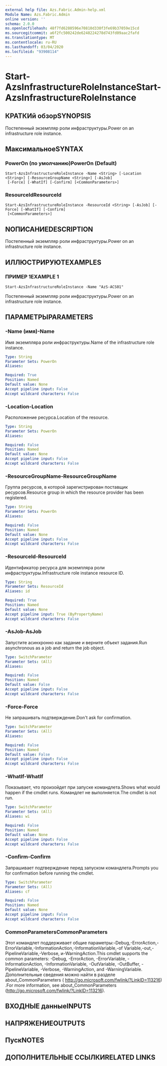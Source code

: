 ```yaml
---
external help file: Azs.Fabric.Admin-help.xml
Module Name: Azs.Fabric.Admin
online version: ''
schema: 2.0.0
ms.openlocfilehash: 48f7fd6280596e70810d330f3fe69b37059e15cd
ms.sourcegitcommit: a6f2fc500242de6248224278d743fd09aac2fafd
ms.translationtype: MT
ms.contentlocale: ru-RU
ms.lasthandoff: 03/04/2020
ms.locfileid: "93908114"
---
```

# <span data-ttu-id="37399-101">Start-AzsInfrastructureRoleInstance</span><span class="sxs-lookup"><span data-stu-id="37399-101">Start-AzsInfrastructureRoleInstance</span></span>

## <span data-ttu-id="37399-102">КРАТКИй обзор</span><span class="sxs-lookup"><span data-stu-id="37399-102">SYNOPSIS</span></span>
<span data-ttu-id="37399-103">Постепенный экземпляр роли инфраструктуры.</span><span class="sxs-lookup"><span data-stu-id="37399-103">Power on an infrastructure role instance.</span></span>

## <span data-ttu-id="37399-104">Максимальное</span><span class="sxs-lookup"><span data-stu-id="37399-104">SYNTAX</span></span>

### <span data-ttu-id="37399-105">PowerOn (по умолчанию)</span><span class="sxs-lookup"><span data-stu-id="37399-105">PowerOn (Default)</span></span>
```
Start-AzsInfrastructureRoleInstance -Name <String> [-Location <String>] [-ResourceGroupName <String>] [-AsJob]
 [-Force] [-WhatIf] [-Confirm] [<CommonParameters>]
```

### <span data-ttu-id="37399-106">ResourceId</span><span class="sxs-lookup"><span data-stu-id="37399-106">ResourceId</span></span>
```
Start-AzsInfrastructureRoleInstance -ResourceId <String> [-AsJob] [-Force] [-WhatIf] [-Confirm]
 [<CommonParameters>]
```

## <span data-ttu-id="37399-107">NОПИСАНИЕ</span><span class="sxs-lookup"><span data-stu-id="37399-107">DESCRIPTION</span></span>
<span data-ttu-id="37399-108">Постепенный экземпляр роли инфраструктуры.</span><span class="sxs-lookup"><span data-stu-id="37399-108">Power on an infrastructure role instance.</span></span>

## <span data-ttu-id="37399-109">ИЛЛЮСТРИРУЮТ</span><span class="sxs-lookup"><span data-stu-id="37399-109">EXAMPLES</span></span>

### <span data-ttu-id="37399-110">ПРИМЕР 1</span><span class="sxs-lookup"><span data-stu-id="37399-110">EXAMPLE 1</span></span>
```
Start-AzsInfrastructureRoleInstance -Name "AzS-ACS01"
```

<span data-ttu-id="37399-111">Постепенный экземпляр роли инфраструктуры.</span><span class="sxs-lookup"><span data-stu-id="37399-111">Power on an infrastructure role instance.</span></span>

## <span data-ttu-id="37399-112">ПАРАМЕТРЫ</span><span class="sxs-lookup"><span data-stu-id="37399-112">PARAMETERS</span></span>

### <span data-ttu-id="37399-113">-Name (имя)</span><span class="sxs-lookup"><span data-stu-id="37399-113">-Name</span></span>
<span data-ttu-id="37399-114">Имя экземпляра роли инфраструктуры.</span><span class="sxs-lookup"><span data-stu-id="37399-114">Name of the infrastructure role instance.</span></span>

```yaml
Type: String
Parameter Sets: PowerOn
Aliases:

Required: True
Position: Named
Default value: None
Accept pipeline input: False
Accept wildcard characters: False
```

### <span data-ttu-id="37399-115">-Location</span><span class="sxs-lookup"><span data-stu-id="37399-115">-Location</span></span>
<span data-ttu-id="37399-116">Расположение ресурса.</span><span class="sxs-lookup"><span data-stu-id="37399-116">Location of the resource.</span></span>

```yaml
Type: String
Parameter Sets: PowerOn
Aliases:

Required: False
Position: Named
Default value: None
Accept pipeline input: False
Accept wildcard characters: False
```

### <span data-ttu-id="37399-117">-ResourceGroupName</span><span class="sxs-lookup"><span data-stu-id="37399-117">-ResourceGroupName</span></span>
<span data-ttu-id="37399-118">Группа ресурсов, в которой зарегистрирован поставщик ресурсов.</span><span class="sxs-lookup"><span data-stu-id="37399-118">Resource group in which the resource provider has been registered.</span></span>

```yaml
Type: String
Parameter Sets: PowerOn
Aliases:

Required: False
Position: Named
Default value: None
Accept pipeline input: False
Accept wildcard characters: False
```

### <span data-ttu-id="37399-119">-ResourceId</span><span class="sxs-lookup"><span data-stu-id="37399-119">-ResourceId</span></span>
<span data-ttu-id="37399-120">Идентификатор ресурса для экземпляра роли инфраструктуры.</span><span class="sxs-lookup"><span data-stu-id="37399-120">Infrastructure role instance resource ID.</span></span>

```yaml
Type: String
Parameter Sets: ResourceId
Aliases: id

Required: True
Position: Named
Default value: None
Accept pipeline input: True (ByPropertyName)
Accept wildcard characters: False
```

### <span data-ttu-id="37399-121">-AsJob</span><span class="sxs-lookup"><span data-stu-id="37399-121">-AsJob</span></span>
<span data-ttu-id="37399-122">Запустите асинхронно как задание и верните объект задания.</span><span class="sxs-lookup"><span data-stu-id="37399-122">Run asynchronous as a job and return the job object.</span></span>

```yaml
Type: SwitchParameter
Parameter Sets: (All)
Aliases:

Required: False
Position: Named
Default value: False
Accept pipeline input: False
Accept wildcard characters: False
```

### <span data-ttu-id="37399-123">-Force</span><span class="sxs-lookup"><span data-stu-id="37399-123">-Force</span></span>
<span data-ttu-id="37399-124">Не запрашивать подтверждение.</span><span class="sxs-lookup"><span data-stu-id="37399-124">Don't ask for confirmation.</span></span>

```yaml
Type: SwitchParameter
Parameter Sets: (All)
Aliases:

Required: False
Position: Named
Default value: False
Accept pipeline input: False
Accept wildcard characters: False
```

### <span data-ttu-id="37399-125">-WhatIf</span><span class="sxs-lookup"><span data-stu-id="37399-125">-WhatIf</span></span>
<span data-ttu-id="37399-126">Показывает, что произойдет при запуске командлета.</span><span class="sxs-lookup"><span data-stu-id="37399-126">Shows what would happen if the cmdlet runs.</span></span>
<span data-ttu-id="37399-127">Командлет не выполняется.</span><span class="sxs-lookup"><span data-stu-id="37399-127">The cmdlet is not run.</span></span>

```yaml
Type: SwitchParameter
Parameter Sets: (All)
Aliases: wi

Required: False
Position: Named
Default value: None
Accept pipeline input: False
Accept wildcard characters: False
```

### <span data-ttu-id="37399-128">-Confirm</span><span class="sxs-lookup"><span data-stu-id="37399-128">-Confirm</span></span>
<span data-ttu-id="37399-129">Запрашивает подтверждение перед запуском командлета.</span><span class="sxs-lookup"><span data-stu-id="37399-129">Prompts you for confirmation before running the cmdlet.</span></span>

```yaml
Type: SwitchParameter
Parameter Sets: (All)
Aliases: cf

Required: False
Position: Named
Default value: None
Accept pipeline input: False
Accept wildcard characters: False
```

### <span data-ttu-id="37399-130">CommonParameters</span><span class="sxs-lookup"><span data-stu-id="37399-130">CommonParameters</span></span>
<span data-ttu-id="37399-131">Этот командлет поддерживает общие параметры:-Debug,-ErrorAction,-ErrorVariable,-InformationAction,-InformationVariable,-of Variable,-out,-PipelineVariable,-Verbose, и-WarningAction.</span><span class="sxs-lookup"><span data-stu-id="37399-131">This cmdlet supports the common parameters: -Debug, -ErrorAction, -ErrorVariable, -InformationAction, -InformationVariable, -OutVariable, -OutBuffer, -PipelineVariable, -Verbose, -WarningAction, and -WarningVariable.</span></span> <span data-ttu-id="37399-132">Дополнительные сведения можно найти в разделе about_CommonParameters ( http://go.microsoft.com/fwlink/?LinkID=113216) .</span><span class="sxs-lookup"><span data-stu-id="37399-132">For more information, see about_CommonParameters (http://go.microsoft.com/fwlink/?LinkID=113216).</span></span>

## <span data-ttu-id="37399-133">ВХОДНЫЕ данные</span><span class="sxs-lookup"><span data-stu-id="37399-133">INPUTS</span></span>

## <span data-ttu-id="37399-134">НАПРЯЖЕНИЕ</span><span class="sxs-lookup"><span data-stu-id="37399-134">OUTPUTS</span></span>

## <span data-ttu-id="37399-135">Пуск</span><span class="sxs-lookup"><span data-stu-id="37399-135">NOTES</span></span>

## <span data-ttu-id="37399-136">ДОПОЛНИТЕЛЬНЫЕ ССЫЛКИ</span><span class="sxs-lookup"><span data-stu-id="37399-136">RELATED LINKS</span></span>
